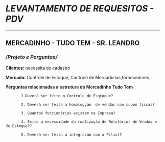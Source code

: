 # **_LEVANTAMENTO DE REQUESITOS - PDV_** 
 ***

 ## **MERCADINHO - TUDO TEM - SR. LEANDRO** 

 ### **_/Projeto e Perguntas/_**

**Clientes:** necessita de cadastro

**Mercado:** Controle de Estoque, Controle de Mercadorias,fornecedores


**Perguntas relacionadas à estrutura do Mercadinho  Tudo Tem**
           
           1.Deverá ser feito o Controle de Esqtoque?

           2. Deverá ser feita a homologção  de vendas com cupom fiscal?

           3. Quantos funcionários existem na Empresa?

           4. Exite a necessidade da rwalização de Relatórios de Vendas e de Estoque??

           5. Deverá ser feita a integração com a Filial? 


        
